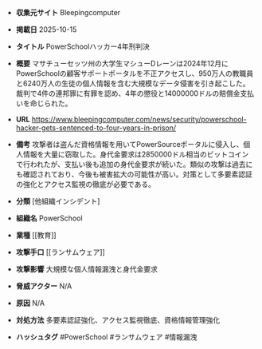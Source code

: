 - **収集元サイト**
Bleepingcomputer

- **掲載日**
2025-10-15

- **タイトル**
PowerSchoolハッカー4年刑判決

- **概要**
マサチューセッツ州の大学生マシューDレーンは2024年12月にPowerSchoolの顧客サポートポータルを不正アクセスし、950万人の教職員と6240万人の生徒の個人情報を含む大規模なデータ侵害を引き起こした。裁判で4件の連邦罪に有罪を認め、4年の懲役と14000000ドルの賠償金支払いを命じられた。

- **URL**
https://www.bleepingcomputer.com/news/security/powerschool-hacker-gets-sentenced-to-four-years-in-prison/

- **備考**
攻撃者は盗んだ資格情報を用いてPowerSourceポータルに侵入し、個人情報を大量に窃取した。身代金要求は2850000ドル相当のビットコインで行われたが、支払い後も追加の身代金要求が続いた。類似の攻撃は過去にも確認されており、今後も被害拡大の可能性が高い。対策として多要素認証の強化とアクセス監視の徹底が必要である。

- **分類**
[他組織インシデント]

- **組織名**
PowerSchool

- **業種**
[[教育]]

- **攻撃手口**
[[ランサムウェア]]

- **攻撃影響**
大規模な個人情報漏洩と身代金要求

- **脅威アクター**
N/A

- **原因**
N/A

- **対処方法**
多要素認証強化、アクセス監視徹底、資格情報管理強化

- **ハッシュタグ**
#PowerSchool #ランサムウェア #情報漏洩

